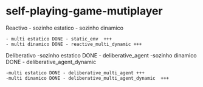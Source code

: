 # self-playing-game-mutiplayer

Reactivo
	- sozinho estatico
	- sozinho dinamico
	
	- multi estatico DONE - static_env  +++
	- multi dinamico DONE - reactive_multi_dynamic +++

Deliberativo
	-sozinho estatico DONE - deliberative_agent
	-sozinho dinamico DONE - deliberative_agent_dynamic
	
	-multi estatico DONE - deliberative_multi_agent +++
	-multi dinamico DONE - deliberative_multi_agent_dynamic  +++

